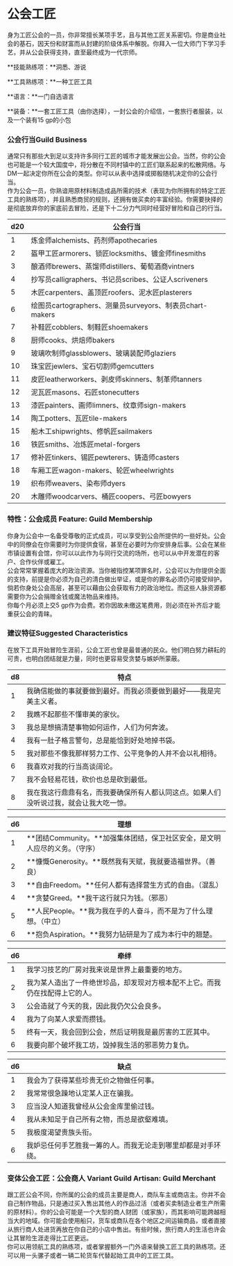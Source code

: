 # 公会工匠

身为工匠公会的一员，你非常擅长某项手艺，且与其他工匠关系密切。你是商业社会的基石，因天份和财富而从封建的阶级体系中解脱。你拜入一位大师门下学习手艺，并从公会获得支持，直至最终成为一代宗师。

**技能熟练项：**洞悉、游说

**工具熟练项：**一种工匠工具

**语言：**一门自选语言

**装备：**一套工匠工具（由你选择），一封公会的介绍信，一套旅行者服装，以及一个装有15 gp的小包

### **公会行当Guild Business**

通常只有那些大到足以支持许多同行工匠的城市才能发展出公会。当然，你的公会也可能是一个较大国度中，将分散在不同村镇中的工匠们联系起来的松散网络。与DM一起决定你所在公会的类型。你可以从表中选择或掷骰随机决定你的公会行当。\
作为公会一员，你熟谙用原材料制造成品所需的技术（表现为你所拥有的特定工匠工具的熟练项），并且熟悉商贸的规则，还拥有做买卖的丰富经验。你需要抉择的是彻底放弃你的家底前去冒险，还是下十二分力气同时经营好冒险和自己的行当。

| **d20** | **公会行当**                                      |
| ------- | --------------------------------------------- |
| 1       | 炼金师alchemists、药剂师apothecaries                 |
| 2       | 盔甲工匠armorers、锁匠locksmiths、镀金师finesmiths       |
| 3       | 酿酒师brewers、蒸馏师distillers、葡萄酒商vintners         |
| 4       | 抄写员calligraphers、书记员scribes、公证人scriveners     |
| 5       | 木匠carpenters、盖顶匠roofers、泥水匠plasterers         |
| 6       | 绘图员cartographers、测量员surveyors、制表员chart-makers |
| 7       | 补鞋匠cobblers、制鞋匠shoemakers                     |
| 8       | 厨师cooks、烘焙师bakers                             |
| 9       | 玻璃吹制师glassblowers、玻璃装配师glaziers               |
| 10      | 珠宝匠jewlers、宝石切割师gemcutters                    |
| 11      | 皮匠leatherworkers、剥皮师skinners、制革师tanners       |
| 12      | 泥瓦匠masons、石匠stonecutters                      |
| 13      | 漆匠painters、画师limners、纹章师sign-makers           |
| 14      | 陶工potters、瓦匠tile-makers                       |
| 15      | 船木工shipwrights、修帆匠sailmakers                  |
| 16      | 铁匠smiths、冶炼匠metal-forgers                     |
| 17      | 修补匠tinkers、锡匠pewterers、铸造师casters             |
| 18      | 车厢工匠wagon-makers、轮匠wheelwrights               |
| 19      | 织布师weavers、染布师dyers                           |
| 20      | 木雕师woodcarvers、桶匠coopers、弓匠bowyers            |

### **特性：公会成员** **Feature: Guild Membership**

你身为公会中一名备受尊敬的正式成员，可以享受到公会所提供的一些好处。公会中的同僚会在你需要时为你提供食宿，甚至在必要时为你安排身后事。公会在某些市镇设置有会馆，你可以以此作为与同行交流的场所，也可以从中开发潜在的客户、合作伙伴或雇工。\
公会常常掌握着庞大的政治资源。当你被指控某项罪名时，公会可以为你提供全面的支持，前提是你必须为自己的清白做出举证，或是你的罪名必须仍可接受辩护。倘若你身处公会高层，甚至可以藉由公会获取有力的政治地位。而这些人脉资源都需要你为公会捐赠金钱或魔法物品来维持。\
你每个月必须上交5 gp作为会费。若你因故未缴这笔费用，则必须在补齐后才能重获公会的青睐。

### **建议特征Suggested Characteristics**

在放下工具开始冒险生涯前，公会工匠也曾是最普通的民众。他们明白努力耕耘的可贵，也明白团结就是力量，同时也更容易受贪婪与嫉妒所蒙蔽。

| **d8** | **特点**                                      |
| ------ | ------------------------------------------- |
| 1      | 我确信能做的事就要做到最好。而我必须要做到最好——我是完美主义者。           |
| 2      | 我瞧不起那些不懂审美的家伙。                              |
| 3      | 我总是想搞清楚事物如何运作，人们为何奔波。                       |
| 4      | 我有一肚子格言警句，总是能恰到好处地掉书袋。                      |
| 5      | 我对那些不像我那样努力工作、公平竞争的人并不会以礼相待。                |
| 6      | 我喜欢对我的行当高谈阔论。                               |
| 7      | 我不会轻易花钱，砍价也总是砍到最低。                          |
| 8      | 我在我这行鼎鼎有名，而我要确保所有人都认同这点。如果人们没听说过我，就会让我大吃一惊。 |

| **d6** | **理想**                                       |
| ------ | -------------------------------------------- |
| 1      | **团结Community。**加强集体团结，保卫社区安全，是文明人应尽的义务。（守序） |
| 2      | **慷慨Generosity。**既然我有天赋，我就要造福世界。（善良）         |
| 3      | **自由Freedom。**任何人都有选择营生方式的自由。（混乱）            |
| 4      | **贪婪Greed。**我干这行就只为钱。（邪恶）                    |
| 5      | **人民People。**我为我在乎的人奋斗，而不是为了什么理想。（中立）        |
| 6      | **抱负Aspiration。**我努力钻研是为了成为本行中的翘楚。           |

| **d6** | **牵绊**                                 |
| ------ | -------------------------------------- |
| 1      | 我学习技艺的厂房对我来说是世界上最重要的地方。                |
| 2      | 我为某人造出了一件绝世珍品，却发现对方根本配不上它。而我仍在找配得上它的人。 |
| 3      | 公会造就了今天的我，因此我仍欠公会良多。                   |
| 4      | 我为了向某人求爱而攒钱。                           |
| 5      | 终有一天，我会回到公会，然后证明我是最厉害的工匠其中。            |
| 6      | 我要向那个破坏我工坊，毁掉我生活的邪恶势力复仇。               |

| **d6** | **缺点**                         |
| ------ | ------------------------------ |
| 1      | 我会为了获得某些珍贵无价之物做任何事。            |
| 2      | 我常常很急躁地认定某人正在骗我。               |
| 3      | 应当没人知道我曾经从公会金库里偷过钱。            |
| 4      | 我从未知足于自己所有之物，而总是欲壑难填。          |
| 5      | 我极度渴望贵族头衔。                     |
| 6      | 我妒忌任何手艺胜我一筹的人。而我无论走到哪里却都是对手环绕。 |

### **变体公会工匠：公会商人** **Variant Guild Artisan: Guild Merchant**

跟工匠公会不同，你所属的公会的成员主要是商人，商队车主或商店主。你并不会自己制作物品，只是通过买入售出其他人的作品过活（或者买卖制造业者生产所需的原材料）。你的公会可能是一个大型的商人财团（或家族），而其影响可能跨越相当大的地域。你可能会使用船只，货车或商队在各个地区之间运输商品，或者直接从旅行商人处进货再放在你自己的小店中售出。有些时候，旅行商人的生活也许会让其冒险生涯走得比工匠更远。\
你可以用领航工具的熟练项，或者掌握额外一门外语来替换工匠工具的熟练项。还可以用一头骡子或者一辆二轮货车代替起始工具中的工匠工具。
